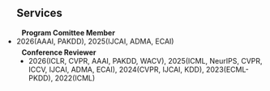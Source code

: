 ## Services

<h4 style="margin:0 10px 0;">Program Comittee Member</h4>

<ul style="margin:0 0 5px; padding-left:0;">
  <li><autocolor>2026(AAAI, PAKDD), 2025(IJCAI, ADMA, ECAI)</autocolor></li>
</ul>

<h4 style="margin:0 10px 0;">Conference Reviewer</h4>

<ul style="margin:0 0 5px;">
  <li><autocolor>2026(ICLR, CVPR, AAAI, PAKDD, WACV), 2025(ICML, NeurIPS, CVPR, ICCV, IJCAI, ADMA, ECAI), 2024(CVPR, IJCAI, KDD), 2023(ECML-PKDD), 2022(ICML)</autocolor></li>
</ul>
